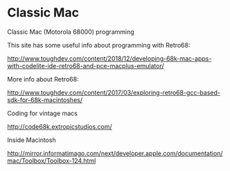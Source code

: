 # Classic Mac
Classic Mac (Motorola 68000) programming

This site has some useful info about programming with Retro68:

http://www.toughdev.com/content/2018/12/developing-68k-mac-apps-with-codelite-ide-retro68-and-pce-macplus-emulator/

More info about Retro68:

http://www.toughdev.com/content/2017/03/exploring-retro68-gcc-based-sdk-for-68k-macintoshes/

Coding for vintage macs

http://code68k.extropicstudios.com/

Inside Macintosh

http://mirror.informatimago.com/next/developer.apple.com/documentation/mac/Toolbox/Toolbox-124.html
